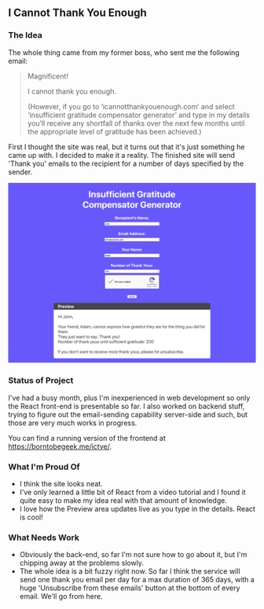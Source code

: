 ## I Cannot Thank You Enough



### The Idea
The whole thing came from my former boss, who sent me the following email:
> Magnificent!
>
>I cannot thank you enough.
>
>(However, if you go to ‘icannotthankyouenough.com’ and select ‘insufficient gratitude compensator generator’ and type in my details you’ll receive any shortfall of thanks over the next few months until the appropriate level of gratitude has been achieved.)

First I thought the site was real, but it turns out that it's just something he came up with. I decided to make it a reality. The finished site will send 'Thank you' emails to the recipient for a number of days specified by the sender.

![Screenshot](screenshot.png)

### Status of Project
I've had a busy month, plus I'm inexperienced in web development so only the React front-end is presentable so far. I also worked on backend stuff, trying to figure out the email-sending capability server-side and such, but those are very much works in progress.

You can find a running version of the frontend at https://borntobegeek.me/ictye/.

### What I'm Proud Of
- I think the site looks neat.
- I've only learned a little bit of React from a video tutorial and I found it quite easy to make my idea real with that amount of knowledge.
- I love how the Preview area updates live as you type in the details. React is cool!
  
### What Needs Work
- Obviously the back-end, so far I'm not sure how to go about it, but I'm chipping away at the problems slowly.
- The whole idea is a bit fuzzy right now. So far I think the service will send one thank you email per day for a max duration of 365 days, with a huge 'Unsubscribe from these emails' button at the bottom of every email. We'll go from here.